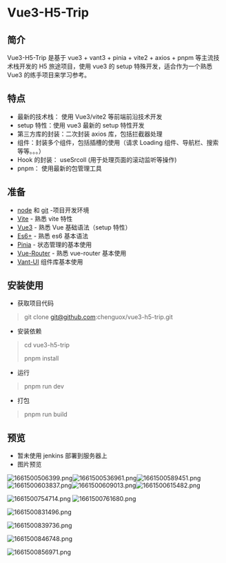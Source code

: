 # **Vue3-H5-Trip**

## 简介

Vue3-H5-Trip 是基于 vue3 + vant3 + pinia + vite2 + axios + pnpm 等主流技术栈开发的 H5 旅途项目，使用 vue3 的 setup 特殊开发，适合作为一个熟悉 Vue3 的练手项目来学习参考。

## 特点

- 最新的技术栈： 使用 Vue3/vite2 等前端前沿技术开发
- setup 特性：使用 vue3 最新的 setup 特性开发
- 第三方库的封装：二次封装 axios 库，包括拦截器处理
- 组件：封装多个组件，包括插槽的使用（请求 Loading 组件、导航栏、搜索等等。。。）
- Hook 的封装： useSrcoll (用于处理页面的滚动监听等操作)
- pnpm： 使用最新的包管理工具

## 准备

- [node](http://nodejs.org/) 和 [git](https://git-scm.com/) -项目开发环境
- [Vite](https://vitejs.dev/) - 熟悉 vite 特性
- [Vue3](https://v3.vuejs.org/) - 熟悉 Vue 基础语法（setup 特性）
- [Es6+](http://es6.ruanyifeng.com/) - 熟悉 es6 基本语法
- [Pinia](https://pinia.web3doc.top/) - 状态管理的基本使用
- [Vue-Router](https://next.router.vuejs.org/) - 熟悉 vue-router 基本使用
- [Vant-UI](https://vant-ui.github.io/vant/#/zh-CN) 组件库基本使用

## 安装使用

- 获取项目代码

> git clone git@github.com:chenguox/vue3-h5-trip.git

- 安装依赖

> cd vue3-h5-trip
>
> pnpm install

- 运行

> pnpm run dev

- 打包

> pnpm run build

## 预览

- 暂未使用 jenkins 部署到服务器上
- 图片预览

![1661500506399.png](https://xingqiu-tuchuang-1256524210.cos.ap-shanghai.myqcloud.com/5129/1661500506399.png)![1661500536961.png](https://xingqiu-tuchuang-1256524210.cos.ap-shanghai.myqcloud.com/5129/1661500536961.png)![1661500589451.png](https://xingqiu-tuchuang-1256524210.cos.ap-shanghai.myqcloud.com/5129/1661500589451.png)![1661500603837.png](https://xingqiu-tuchuang-1256524210.cos.ap-shanghai.myqcloud.com/5129/1661500603837.png)![1661500609013.png](https://xingqiu-tuchuang-1256524210.cos.ap-shanghai.myqcloud.com/5129/1661500609013.png)![1661500615482.png](https://xingqiu-tuchuang-1256524210.cos.ap-shanghai.myqcloud.com/5129/1661500615482.png)

![1661500754714.png](https://xingqiu-tuchuang-1256524210.cos.ap-shanghai.myqcloud.com/5129/1661500754714.png)
![1661500761680.png](https://xingqiu-tuchuang-1256524210.cos.ap-shanghai.myqcloud.com/5129/1661500761680.png)

![1661500831496.png](https://xingqiu-tuchuang-1256524210.cos.ap-shanghai.myqcloud.com/5129/1661500831496.png)

![1661500839736.png](https://xingqiu-tuchuang-1256524210.cos.ap-shanghai.myqcloud.com/5129/1661500839736.png)

![1661500846748.png](https://xingqiu-tuchuang-1256524210.cos.ap-shanghai.myqcloud.com/5129/1661500846748.png)

![1661500856971.png](https://xingqiu-tuchuang-1256524210.cos.ap-shanghai.myqcloud.com/5129/1661500856971.png)
